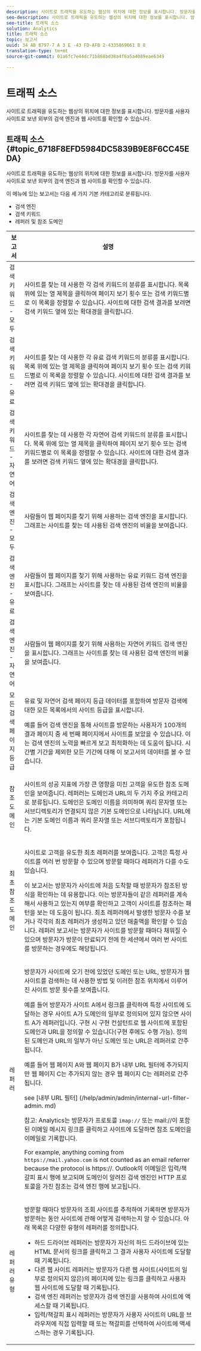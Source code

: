 ```yaml
---
description: 사이트로 트래픽을 유도하는 웹상의 위치에 대한 정보를 표시합니다. 방문자를 사용자 사이트로 보낸 외부의 검색 엔진과 웹 사이트를 확인할 수 있습니다.
seo-description: 사이트로 트래픽을 유도하는 웹상의 위치에 대한 정보를 표시합니다. 방문자를 사용자 사이트로 보낸 외부의 검색 엔진과 웹 사이트를 확인할 수 있습니다.
seo-title: 트래픽 소스
solution: Analytics
title: 트래픽 소스
topic: 보고서
uuid: 34 AB 8797-7 A 3 E -43 FD-AFB 2-4335869661 B 8
translation-type: tm+mt
source-git-commit: 01a6fc7e44dc71b868bd38a4f6a5a4089eae6349

---
```



# 트래픽 소스

사이트로 트래픽을 유도하는 웹상의 위치에 대한 정보를 표시합니다. 방문자를 사용자 사이트로 보낸 외부의 검색 엔진과 웹 사이트를 확인할 수 있습니다.

## 트래픽 소스 {#topic_6718F8EFD5984DC5839B9E8F6CC45EDA}

사이트로 트래픽을 유도하는 웹상의 위치에 대한 정보를 표시합니다. 방문자를 사용자 사이트로 보낸 외부의 검색 엔진과 웹 사이트를 확인할 수 있습니다.

이 메뉴에 있는 보고서는 다음 세 가지 기본 카테고리로 분류됩니다.

* 검색 엔진
* 검색 키워드
* 레퍼러 및 참조 도메인

<table id="table_BF03A24CC90741FB98169742F9D1EB91"> 
 <thead> 
  <tr> 
   <th colname="col1" class="entry"> 보고서 </th> 
   <th colname="col2" class="entry"> 설명 </th> 
  </tr> 
 </thead>
 <tbody> 
  <tr> 
   <td colname="col1"> 검색 키워드 - 모두 </td> 
   <td colname="col2"> <p> 사이트를 찾는 데 사용한 각 검색 키워드의 분류를 표시합니다. 목록 위에 있는 열 제목을 클릭하여 페이지 보기 횟수 또는 검색 키워드별로 이 목록을 정렬할 수 있습니다. 사이트에 대한 검색 결과를 보려면 검색 키워드 옆에 있는 확대경을 클릭합니다. </p> </td> 
  </tr> 
  <tr> 
   <td colname="col1"> 검색 키워드 - 유료 </td> 
   <td colname="col2"> <p> 사이트를 찾는 데 사용한 각 유료 검색 키워드의 분류를 표시합니다. 목록 위에 있는 열 제목을 클릭하여 페이지 보기 횟수 또는 검색 키워드별로 이 목록을 정렬할 수 있습니다. 사이트에 대한 검색 결과를 보려면 검색 키워드 옆에 있는 확대경을 클릭합니다. </p> </td> 
  </tr> 
  <tr> 
   <td colname="col1"> 검색 키워드 - 자연어 </td> 
   <td colname="col2"> <p> 사이트를 찾는 데 사용한 각 자연어 검색 키워드의 분류를 표시합니다. 목록 위에 있는 열 제목을 클릭하여 페이지 보기 횟수 또는 검색 키워드별로 이 목록을 정렬할 수 있습니다. 사이트에 대한 검색 결과를 보려면 검색 키워드 옆에 있는 확대경을 클릭합니다. </p> </td> 
  </tr> 
  <tr> 
   <td colname="col1"> 검색 엔진 - 모두 </td> 
   <td colname="col2"> <p> 사람들이 웹 페이지를 찾기 위해 사용하는 검색 엔진을 표시합니다. 그래프는 사이트를 찾는 데 사용된 검색 엔진의 비율을 보여줍니다. </p> </td> 
  </tr> 
  <tr> 
   <td colname="col1"> 검색 엔진 - 유료 </td> 
   <td colname="col2"> <p> 사람들이 웹 페이지를 찾기 위해 사용하는 유료 키워드 검색 엔진을 표시합니다. 그래프는 사이트를 찾는 데 사용된 검색 엔진의 비율을 보여줍니다. </p> </td> 
  </tr> 
  <tr> 
   <td colname="col1"> 검색 엔진 - 자연어 </td> 
   <td colname="col2"> <p> 사람들이 웹 페이지를 찾기 위해 사용하는 자연어 키워드 검색 엔진을 표시합니다. 그래프는 사이트를 찾는 데 사용된 검색 엔진의 비율을 보여줍니다. </p> </td> 
  </tr> 
  <tr> 
   <td colname="col1"> 모든 검색 페이지 등급 </td> 
   <td colname="col2"> <p> 유료 및 자연어 검색 페이지 등급 데이터를 포함하여 방문자 검색에 대한 모든 목록에서의 사이트 등급을 표시합니다. </p> <p>예를 들어 검색 엔진을 통해 사이트를 방문하는 사용자가 100개의 결과 페이지 중 세 번째 페이지에서 사이트를 보았을 수 있습니다. 이는 검색 엔진의 노력을 빠르게 보고 최적화하는 데 도움이 됩니다. <span class="wintitle">시간별</span> 기간을 제외한 모든 기간에 대해 이 보고서의 데이터를 볼 수 있습니다. </p> </td> 
  </tr> 
  <tr> 
   <td colname="col1"> 참조 도메인 </td> 
   <td colname="col2"> <p> 사이트의 성공 지표에 가장 큰 영향을 미친 고객을 유도한 참조 도메인을 보여줍니다. 레퍼러는 도메인과 URL의 두 가지 주요 카테고리로 분류됩니다. 도메인은 도메인 이름을 의미하며 쿼리 문자열 또는 서브디렉토리가 연결되지 않은 기본 도메인으로 나타납니다. URL에는 기본 도메인 이름과 쿼리 문자열 또는 서브디렉토리가 포함됩니다. </p> </td> 
  </tr> 
  <tr> 
   <td colname="col1"> 최초 참조 도메인 </td> 
   <td colname="col2"> <p> 사이트로 고객을 유도한 최초 레퍼러를 보여줍니다. 고객은 특정 사이트를 여러 번 방문할 수 있으며 방문할 때마다 레퍼러가 다를 수도 있습니다.  </p> <p>이 보고서는 방문자가 사이트에 처음 도착할 때 방문자가 참조된 방식을 확인하는 데 유용합니다. 이는 방문자들이 같은 레퍼러를 계속해서 사용하고 있는지 여부를 확인하고 고객이 사이트를 참조하는 패턴을 보는 데 도움이 됩니다. 최초 레퍼러에서 발생한 방문자 수를 보거나 각각의 최초 레퍼러가 생성하고 있던 매출액을 확인할 수 있습니다. <span class="wintitle">레퍼러 보고서는 방문자가 사이트를 방문할 때마다 채워질 수 있으며 방문자가 방문이 만료되기 전에 한 세션에서 여러 번 사이트를 방문하는 경우에도 해당됩니다.</span> </p> </td> 
  </tr> 
  <tr> 
   <td colname="col1"> 레퍼러 </td> 
   <td colname="col2"> <p> 방문자가 사이트에 오기 전에 있었던 도메인 또는 URL, 방문자가 웹 사이트를 검색하는 데 사용한 방법 및 이러한 참조 위치에서 이루어진 사이트 방문 횟수를 보여줍니다. </p> <p>예를 들어 방문자가 사이트 A에서 링크를 클릭하여 특정 사이트에 도달하는 경우 사이트 A가 도메인의 일부로 정의되어 있지 않으면 사이트 A가 레퍼러입니다.  구현 시 구현 컨설턴트로 웹 사이트에 포함된 도메인과 URL을 정의할 수 있습니다(구현 후에도 수행 가능). 정의된 도메인과 URL의 일부가 아닌 도메인 또는 URL은 레퍼러로 간주됩니다.  </p> <p>예를 들어 웹 페이지 A와 웹 페이지 B가 내부 URL 필터에 추가되지만 웹 페이지 C는 추가되지 않는 경우 웹 페이지 C는 레퍼러로 간주됩니다.  </p> <p>see [내부 URL 필터] (/help/admin/admin/internal-url-filter-admin. md)</p> <p>참고: Analytics는 방문자가 프로토콜 <code>imap://</code> 또는 <span class="filepath">mail://</span>이 포함된 이메일 메시지 링크를 클릭하고 사이트에 도달하면 참조 도메인을 이메일로 기록합니다. </p> <p>For example, anything coming from <code> https://mail.yahoo.com</code> is not counted as an email referrer because the protocol is <span class="filepath"> https://</span>. Outlook의 이메일은 <span class="wintitle">입력/책갈피 표시</span> 행에 보고되며 도메인이 알려진 <span class="wintitle">검색 엔진</span>인 HTTP 프로토콜을 가진 참조는 검색 엔진 행에 보고됩니다. </p> </td> 
  </tr> 
  <tr> 
   <td colname="col1"> 레퍼러 유형 </td> 
   <td colname="col2"> <p> 방문할 때마다 방문자의 조회 사이트를 추적하여 기록하면 방문자가 방문하는 동안 사이트에 관해 어떻게 검색하는지 알 수 있습니다. 아래 목록은 다양한 유형의 레퍼러를 정의합니다. </p> 
    <ul id="ul_981E224B63A44893BFCCE4110BA941F7"> 
     <li id="li_9CF3A37599D24C628E1FD9C5F014DF0F"> 하드 드라이브 레퍼러는 방문자가 자신의 하드 드라이브에 있는 HTML 문서의 링크를 클릭하고 그 결과 사용자 사이트에 도달할 때 기록됩니다. </li> 
     <li id="li_7B48C857AE0A48E5A35A73A00B039328"> 다른 웹 사이트 레퍼러는 방문자가 다른 웹 사이트(사이트의 일부로 정의되지 않은)의 페이지에 있는 링크를 클릭하고 사용자 웹 사이트에 도달할 때 기록됩니다. </li> 
     <li id="li_87BCF837F21B43C0B4C9C97C4CBF69A2"> 검색 엔진 레퍼러는 방문자가 검색 엔진을 사용하여 사이트에 액세스할 때 기록됩니다. </li> 
     <li id="li_14A94FA2F4A44F47A810A86F94896162"> 입력/책갈피 표시 레퍼러는 방문자가 사용자 사이트의 URL을 브라우저에 직접 입력할 때 또는 책갈피를 선택하여 사이트에 액세스하는 경우 기록됩니다. </li> 
    </ul> </td> 
  </tr> 
 </tbody> 
</table>

